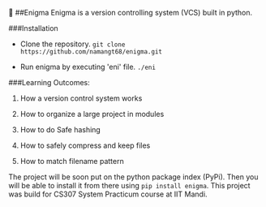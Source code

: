 :star2: 
##Enigma
Enigma is a version controlling system (VCS) built in python.

###Installation

- Clone the repository.
`git clone https://github.com/namangt68/enigma.git`

- Run enigma by executing 'eni' file. 
`./eni`

###Learning Outcomes:

1. How a version control system works

2. How to organize a large project in modules

3. How to do Safe hashing

4. How to safely compress and keep files

5. How to match filename pattern


The project will be soon put on the python package index (PyPi). Then you will be able to install it from there using 
`pip install enigma`.
This project was build for CS307 System Practicum course at IIT Mandi.
